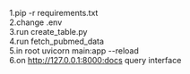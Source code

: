 1.pip -r requirements.txt \
2.change .env \
3.run create_table.py \
4.run fetch_pubmed_data \
5.in root uvicorn main:app --reload \
6.on http://127.0.0.1:8000:docs query interface